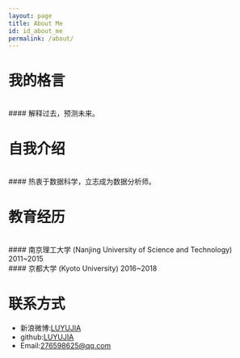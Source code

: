 ```yaml
---
layout: page
title: About Me
id: id_about_me
permalink: /about/
---
```

<!--
[我](http://7xlgu7.com1.z0.glb.clouddn.com/me.jpg)
-->

我的格言
===
<br>
#### 解释过去，预测未来。
<br>

自我介绍
===
<br>
#### 热衷于数据科学，立志成为数据分析师。
<br>

教育经历
===
<br>
#### 南京理工大学 (Nanjing University of Science and Technology)   2011~2015
<br>
#### 京都大学 (Kyoto University)  2016~2018
<br>

联系方式
===

- 新浪微博:<a href="http://www.weibo.com/u/5106974709">LUYUJIA</a>
- github:<a href="https://github.com/LUYUJIA">LUYUJIA</a>
- Email:<276598625@qq.com>
